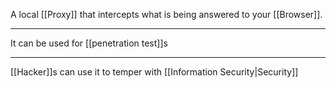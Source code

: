 A local [[Proxy]] that intercepts what is being answered to your [[Browser]].

---

It can be used for [[penetration test]]s

---

[[Hacker]]s can use it to temper with [[Information Security|Security]]